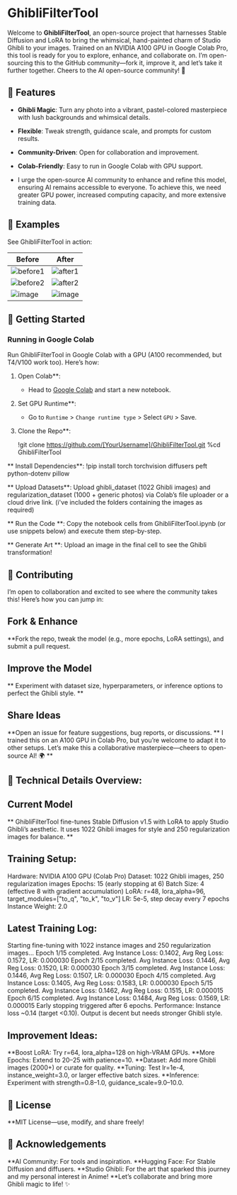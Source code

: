 # GhibliFilterTool

Welcome to **GhibliFilterTool**, an open-source project that harnesses Stable Diffusion and LoRA to bring the whimsical, hand-painted charm of Studio Ghibli to your images. Trained on an NVIDIA A100 GPU in Google Colab Pro, this tool is ready for you to explore, enhance, and collaborate on. I’m open-sourcing this to the GitHub community—fork it, improve it, and let’s take it further together. Cheers to the AI open-source community! 🎉

## 🌟 Features

- **Ghibli Magic**: Turn any photo into a vibrant, pastel-colored masterpiece with lush backgrounds and whimsical details.
- **Flexible**: Tweak strength, guidance scale, and prompts for custom results.
- **Community-Driven**: Open for collaboration and improvement.
- **Colab-Friendly**: Easy to run in Google Colab with GPU support.

- I urge the open-source AI community to enhance and refine this model, ensuring AI remains accessible to everyone. To achieve this, we need greater GPU power, increased computing capacity, and more extensive training data.

## 🎨 Examples

See GhibliFilterTool in action:

| Before | After |
|--------|-------|
|![before1](https://github.com/user-attachments/assets/5a14c4d2-7ce0-477d-94f9-be8e55253a48) | ![after1](https://github.com/user-attachments/assets/99a5c7c0-f6c1-4f1d-ba11-ace3a6e55e8c) |
|![before2](https://github.com/user-attachments/assets/90f301d0-96ed-4250-836b-73b371d5697d) | ![after2](https://github.com/user-attachments/assets/1a8e9208-12f3-417d-b71a-8d613b01728c) |
|![image](https://github.com/user-attachments/assets/df568d20-8825-422d-b6e6-f37463f06b12) | ![image](https://github.com/user-attachments/assets/ed095a7c-195a-41e7-a641-138f5e219645)


## 🚀 Getting Started

### Running in Google Colab

Run GhibliFilterTool in Google Colab with a GPU (A100 recommended, but T4/V100 work too). Here’s how:

1. Open Colab**:
   - Head to [Google Colab](https://colab.research.google.com/) and start a new notebook.

2. Set GPU Runtime**:
   - Go to `Runtime` > `Change runtime type` > Select `GPU` > Save.

3. Clone the Repo**:
   
   !git clone https://github.com/[YourUsername]/GhibliFilterTool.git
   %cd GhibliFilterTool
   
** Install Dependencies**: !pip install torch torchvision diffusers peft python-dotenv pillow

** Upload Datasets**: Upload ghibli_dataset (1022 Ghibli images) and regularization_dataset (1000 + generic photos) via Colab’s file uploader or a cloud drive link. (i've included the folders containing the images as required) 

** Run the Code **: Copy the notebook cells from GhibliFilterTool.ipynb (or use snippets below) and execute them step-by-step.

** Generate Art **: Upload an image in the final cell to see the Ghibli transformation!

## 🤝 Contributing

I’m open to collaboration and excited to see where the community takes this! Here’s how you can jump in:

## Fork & Enhance

**Fork the repo, tweak the model (e.g., more epochs, LoRA settings), and submit a pull request.

## Improve the Model

** Experiment with dataset size, hyperparameters, or inference options to perfect the Ghibli style. **

## Share Ideas

**Open an issue for feature suggestions, bug reports, or discussions.
** I trained this on an A100 GPU in Colab Pro, but you’re welcome to adapt it to other setups. Let’s make this a collaborative masterpiece—cheers to open-source AI! 🌍 **

## 📖 Technical Details Overview:

## Current Model

** GhibliFilterTool fine-tunes Stable Diffusion v1.5 with LoRA to apply Studio Ghibli’s aesthetic. It uses 1022 Ghibli images for style and 250 regularization images for balance. **

## Training Setup:

Hardware: NVIDIA A100 GPU (Colab Pro)
Dataset: 1022 Ghibli images, 250 regularization images
Epochs: 15 (early stopping at 6)
Batch Size: 4 (effective 8 with gradient accumulation)
LoRA: r=48, lora_alpha=96, target_modules=["to_q", "to_k", "to_v"]
LR: 5e-5, step decay every 7 epochs
Instance Weight: 2.0

## Latest Training Log:

Starting fine-tuning with 1022 instance images and 250 regularization images...
Epoch 1/15 completed. Avg Instance Loss: 0.1402, Avg Reg Loss: 0.1572, LR: 0.000030
Epoch 2/15 completed. Avg Instance Loss: 0.1446, Avg Reg Loss: 0.1520, LR: 0.000030
Epoch 3/15 completed. Avg Instance Loss: 0.1446, Avg Reg Loss: 0.1507, LR: 0.000030
Epoch 4/15 completed. Avg Instance Loss: 0.1405, Avg Reg Loss: 0.1583, LR: 0.000030
Epoch 5/15 completed. Avg Instance Loss: 0.1462, Avg Reg Loss: 0.1515, LR: 0.000015
Epoch 6/15 completed. Avg Instance Loss: 0.1484, Avg Reg Loss: 0.1569, LR: 0.000015
Early stopping triggered after 6 epochs.
Performance: Instance loss ~0.14 (target <0.10). Output is decent but needs stronger Ghibli style.

## Improvement Ideas:

**Boost LoRA: Try r=64, lora_alpha=128 on high-VRAM GPUs.
**More Epochs: Extend to 20–25 with patience=10.
**Dataset: Add more Ghibli images (2000+) or curate for quality.
**Tuning: Test lr=1e-4, instance_weight=3.0, or larger effective batch sizes.
**Inference: Experiment with strength=0.8–1.0, guidance_scale=9.0–10.0.

## 📜 License

**MIT License—use, modify, and share freely!

## 🙌 Acknowledgements
**AI Community: For tools and inspiration.
**Hugging Face: For Stable Diffusion and diffusers.
**Studio Ghibli: For the art that sparked this journey and my personal interest in Anime!
**Let’s collaborate and bring more Ghibli magic to life! ✨
